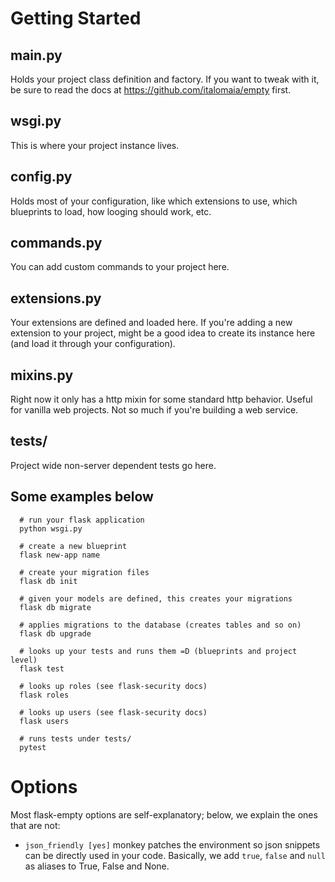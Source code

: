 # Getting Started

## main.py

Holds your project class definition and factory. If you want to tweak with it,
be sure to read the docs at https://github.com/italomaia/empty first.

## wsgi.py

This is where your project instance lives.

## config.py

Holds most of your configuration, like which extensions to use, which
blueprints to load, how looging should work, etc.

## commands.py

You can add custom commands to your project here.

## extensions.py

Your extensions are defined and loaded here. If you're adding a new
extension to your project, might be a good idea to create its instance
here (and load it through your configuration).

## mixins.py

Right now it only has a http mixin for some standard http behavior. Useful
for vanilla web projects. Not so much if you're building a web service.

## tests/

Project wide non-server dependent tests go here.

## Some examples below

```
  # run your flask application
  python wsgi.py
  
  # create a new blueprint
  flask new-app name

  # create your migration files
  flask db init

  # given your models are defined, this creates your migrations
  flask db migrate

  # applies migrations to the database (creates tables and so on)
  flask db upgrade

  # looks up your tests and runs them =D (blueprints and project level)
  flask test

  # looks up roles (see flask-security docs)
  flask roles

  # looks up users (see flask-security docs)
  flask users

  # runs tests under tests/
  pytest
```

# Options

Most flask-empty options are self-explanatory; below, we explain the ones
that are not:

* `json_friendly [yes]` monkey patches the environment so json snippets can
be directly used in your code. Basically, we add `true`, `false` and `null`
as aliases to True, False and None.

